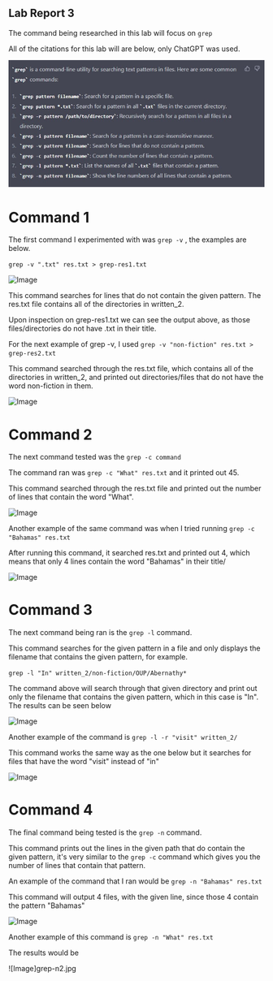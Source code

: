 ## Lab Report 3

The command being researched in this lab will focus on ```grep```

All of the citations for this lab will are below, only ChatGPT was used.

![Image](proof.jpg)

# Command 1

The first command I experimented with was ```grep -v``` , the examples are below.

```grep -v ".txt" res.txt > grep-res1.txt```

![Image](grep-v1pic.jpg)

This command searches for lines that do not contain the given pattern. The res.txt file contains all of the directories in written_2.

Upon inspection on grep-res1.txt we can see the output above, as those files/directories do not have .txt in their title. 

For the next example of grep -v, I used ```grep -v "non-fiction" res.txt > grep-res2.txt```

This command searched through the res.txt file, which contains all of the directories in written_2, and printed out directories/files that do not have the word non-fiction in them.

![Image](grep-v2pic.jpg)

# Command 2

The next command tested was the ```grep -c command```

The command ran was ```grep -c "What" res.txt``` and it printed out 45.

This command searched through the res.txt file and printed out the number of lines that contain the word "What".

![Image](grep-c1.jpg)

Another example of the same command was when I tried running ```grep -c "Bahamas" res.txt```

After running this command, it searched res.txt and printed out 4, which means that only 4 lines contain the word "Bahamas" in their title/

![Image](grep-c2.jpg)

# Command 3

The next command being ran is the ```grep -l``` command.

This command searches for the given pattern in a file and only displays the filename that contains the given pattern, for example.

```grep -l "In" written_2/non-fiction/OUP/Abernathy*```

The command above will search through that given directory and print out only the filename that contains the given pattern, which in this case is "In". The results can be seen below

![Image](grep-l1.jpg)

Another example of the command is ```grep -l -r "visit" written_2/```

This command works the same way as the one below but it searches for files that have the word "visit" instead of "in"

![Image](grep-l2.jpg)

# Command 4

The final command being tested is the ```grep -n``` command.

This command prints out the lines in the given path that do  contain the given pattern, it's very similar to the ```grep -c``` command which gives you the number of lines that contain that pattern.

An example of the command that I ran would be ```grep -n "Bahamas" res.txt```

This command will output 4 files, with the given line, since those 4 contain the pattern "Bahamas"

![Image](grep-n1.jpg)

Another example of this command is ```grep -n "What" res.txt```

The results would be 

![Image]grep-n2.jpg

 
